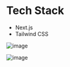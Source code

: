 # Tech Stack
* Next.js
* Tailwind CSS


![image](https://user-images.githubusercontent.com/35108041/164700718-08da9a63-0db6-4c54-9870-9ef990b5a03b.png)

![image](https://user-images.githubusercontent.com/35108041/164700751-427aa9ee-c108-43c5-819d-cd4877fe3117.png)